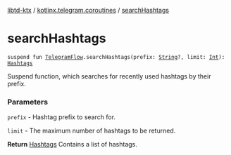 [libtd-ktx](../index.md) / [kotlinx.telegram.coroutines](index.md) / [searchHashtags](./search-hashtags.md)

# searchHashtags

`suspend fun `[`TelegramFlow`](../kotlinx.telegram.core/-telegram-flow/index.md)`.searchHashtags(prefix: `[`String`](https://kotlinlang.org/api/latest/jvm/stdlib/kotlin/-string/index.html)`?, limit: `[`Int`](https://kotlinlang.org/api/latest/jvm/stdlib/kotlin/-int/index.html)`): `[`Hashtags`](https://tdlibx.github.io/td/docs/org/drinkless/td/libcore/telegram/TdApi.Hashtags.html)

Suspend function, which searches for recently used hashtags by their prefix.

### Parameters

`prefix` - Hashtag prefix to search for.

`limit` - The maximum number of hashtags to be returned.

**Return**
[Hashtags](https://tdlibx.github.io/td/docs/org/drinkless/td/libcore/telegram/TdApi.Hashtags.html) Contains a list of hashtags.

